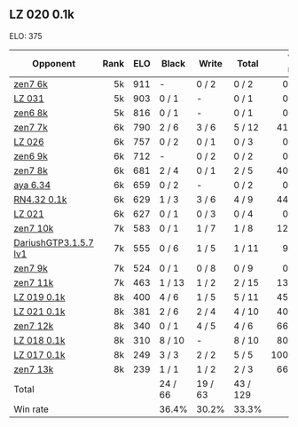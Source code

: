 ## LZ 020 0.1k ##

ELO: 375

Opponent | Rank | ELO | Black | Write | Total | Win rate
---------|-----:|----:|-------|-------|-------|-------:
[zen7 6k](zen7%206k.md) | 5k | 911 | - | 0 / 2 | 0 / 2 | 0.0%
[LZ 031](LZ%20031.md) | 5k | 903 | 0 / 1 | - | 0 / 1 | 0.0%
[zen6 8k](zen6%208k.md) | 5k | 816 | 0 / 1 | - | 0 / 1 | 0.0%
[zen7 7k](zen7%207k.md) | 6k | 790 | 2 / 6 | 3 / 6 | 5 / 12 | 41.7%
[LZ 026](LZ%20026.md) | 6k | 757 | 0 / 2 | 0 / 1 | 0 / 3 | 0.0%
[zen6 9k](zen6%209k.md) | 6k | 712 | - | 0 / 2 | 0 / 2 | 0.0%
[zen7 8k](zen7%208k.md) | 6k | 681 | 2 / 4 | 0 / 1 | 2 / 5 | 40.0%
[aya 6.34](aya%206.34.md) | 6k | 659 | 0 / 2 | - | 0 / 2 | 0.0%
[RN4.32 0.1k](RN4.32%200.1k.md) | 6k | 629 | 1 / 3 | 3 / 6 | 4 / 9 | 44.4%
[LZ 021](LZ%20021.md) | 6k | 627 | 0 / 1 | 0 / 3 | 0 / 4 | 0.0%
[zen7 10k](zen7%2010k.md) | 7k | 583 | 0 / 1 | 1 / 7 | 1 / 8 | 12.5%
[DariushGTP3.1.5.7 lv1](DariushGTP3.1.5.7%20lv1.md) | 7k | 555 | 0 / 6 | 1 / 5 | 1 / 11 | 9.1%
[zen7 9k](zen7%209k.md) | 7k | 524 | 0 / 1 | 0 / 8 | 0 / 9 | 0.0%
[zen7 11k](zen7%2011k.md) | 7k | 463 | 1 / 13 | 1 / 2 | 2 / 15 | 13.3%
[LZ 019 0.1k](LZ%20019%200.1k.md) | 8k | 400 | 4 / 6 | 1 / 5 | 5 / 11 | 45.5%
[LZ 021 0.1k](LZ%20021%200.1k.md) | 8k | 381 | 2 / 6 | 2 / 4 | 4 / 10 | 40.0%
[zen7 12k](zen7%2012k.md) | 8k | 340 | 0 / 1 | 4 / 5 | 4 / 6 | 66.7%
[LZ 018 0.1k](LZ%20018%200.1k.md) | 8k | 310 | 8 / 10 | - | 8 / 10 | 80.0%
[LZ 017 0.1k](LZ%20017%200.1k.md) | 8k | 249 | 3 / 3 | 2 / 2 | 5 / 5 | 100.0%
[zen7 13k](zen7%2013k.md) | 8k | 239 | 1 / 1 | 1 / 2 | 2 / 3 | 66.7%
Total | | | 24 / 66 | 19 / 63 | 43 / 129 | 
Win rate| | | 36.4% | 30.2% | 33.3% | 

